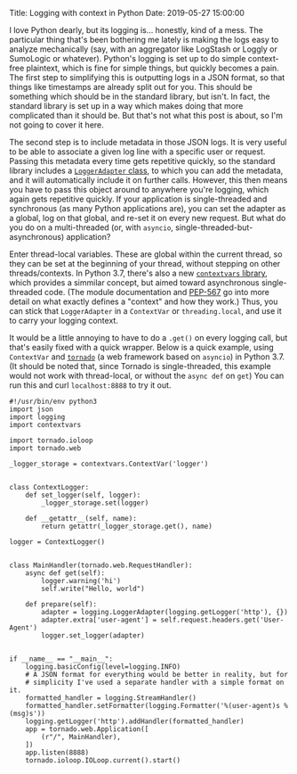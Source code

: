 Title: Logging with context in Python
Date: 2019-05-27 15:00:00

I love Python dearly, but its logging is… honestly, kind of a mess. The particular thing that's been bothering me lately is making the logs easy to analyze mechanically (say, with an aggregator like LogStash or Loggly or SumoLogic or whatever). Python's logging is set up to do simple context-free plaintext, which is fine for simple things, but quickly becomes a pain. The first step to simplifying this is outputting logs in a JSON format, so that things like timestamps are already split out for you. This should be something which should be in the standard library, but isn't. In fact, the standard library is set up in a way which makes doing that more complicated than it should be. But that's not what this post is about, so I'm not going to cover it here.

The second step is to include metadata in those JSON logs. It is very useful to be able to associate a given log line with a specific user or request. Passing this metadata every time gets repetitive quickly, so the standard library includes a [`LoggerAdapter` class](https://docs.python.org/3/library/logging.html#loggeradapter-objects), to which you can add the metadata, and it will automatically include it on further calls. However, this then means you have to pass this object around to anywhere you're logging, which again gets repetitive quickly. If your application is single-threaded and synchronous (as many Python applications are), you can set the adapter as a global, log on that global, and re-set it on every new request. But what do you do on a multi-threaded (or, with `asyncio`, single-threaded-but-asynchronous) application?

Enter thread-local variables. These are global within the current thread, so they can be set at the beginning of your thread, without stepping on other threads/contexts. In Python 3.7, there's also a new [`contextvars` library](https://docs.python.org/3/library/contextvars.html), which provides a simmilar concept, but aimed toward asynchronous single-threaded code. (The module documentation and [PEP-567](https://www.python.org/dev/peps/pep-0567) go into more detail on what exactly defines a "context" and how they work.) Thus, you can stick that `LoggerAdapter` in a `ContextVar` or `threading.local`, and use it to carry your logging context. 

It would be a little annoying to have to do a `.get()` on every logging call, but that's easily fixed with a quick wrapper. Below is a quick example, using `ContextVar` and [`tornado`](https://tornadoweb.org) (a web framework based on `asyncio`) in Python 3.7. (It should be noted that, since Tornado is single-threaded, this example would not work with thread-local, or without the `async def` on `get`) You can run this and curl `localhost:8888` to try it out.

```
#!/usr/bin/env python3
import json
import logging
import contextvars

import tornado.ioloop
import tornado.web

_logger_storage = contextvars.ContextVar('logger')


class ContextLogger:
    def set_logger(self, logger):
        _logger_storage.set(logger)

    def __getattr__(self, name):
        return getattr(_logger_storage.get(), name)

logger = ContextLogger()


class MainHandler(tornado.web.RequestHandler):
    async def get(self):
        logger.warning('hi')
        self.write("Hello, world")

    def prepare(self):
        adapter = logging.LoggerAdapter(logging.getLogger('http'), {})
        adapter.extra['user-agent'] = self.request.headers.get('User-Agent')
        logger.set_logger(adapter)


if __name__ == "__main__":
    logging.basicConfig(level=logging.INFO)
    # A JSON format for everything would be better in reality, but for
    # simplicity I've used a separate handler with a simple format on it.
    formatted_handler = logging.StreamHandler()
    formatted_handler.setFormatter(logging.Formatter('%(user-agent)s %(msg)s'))
    logging.getLogger('http').addHandler(formatted_handler)
    app = tornado.web.Application([
        (r"/", MainHandler),
    ])
    app.listen(8888)
    tornado.ioloop.IOLoop.current().start()
```
